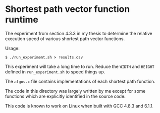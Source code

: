 Shortest path vector function runtime
=====================================

The experiment from section 4.3.3 in my thesis to determine the relative
execution speed of various shortest path vector functions.

Usage:

    $ ./run_experiment.sh > results.csv

This experiment will take a long time to run. Reduce the `WIDTH` and `HEIGHT`
defined in `run_experiment.sh` to speed things up.

The `algos.c` file contains implementations of each shortest path function.

The code in this directory was largely written by me except for some functions
which are explicitly identified in the source code.

This code is known to work on Linux when built with GCC 4.8.3 and 6.1.1.
